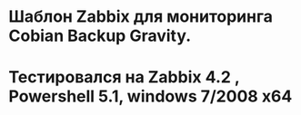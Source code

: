 # Шаблон Zabbix для мониторинга Cobian Backup Gravity. 
# Тестировался на Zabbix 4.2 , Powershell 5.1, windows 7/2008 x64
